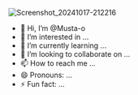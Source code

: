 ![Screenshot_20241017-212216](https://github.com/user-attachments/assets/e44d9c23-10ea-4bc3-9063-030cf8b855d0)
- 👋 Hi, I’m @Musta-o
- 👀 I’m interested in ...
- 🌱 I’m currently learning ...
- 💞️ I’m looking to collaborate on ...
- 📫 How to reach me ...
- 😄 Pronouns: ...
- ⚡ Fun fact: ...

<!---
Musta-o/Musta-o is a ✨ special ✨ repository because its `README.md` (this file) appears on your GitHub profile.
You can click the Preview link to take a look at your changes.
--->

